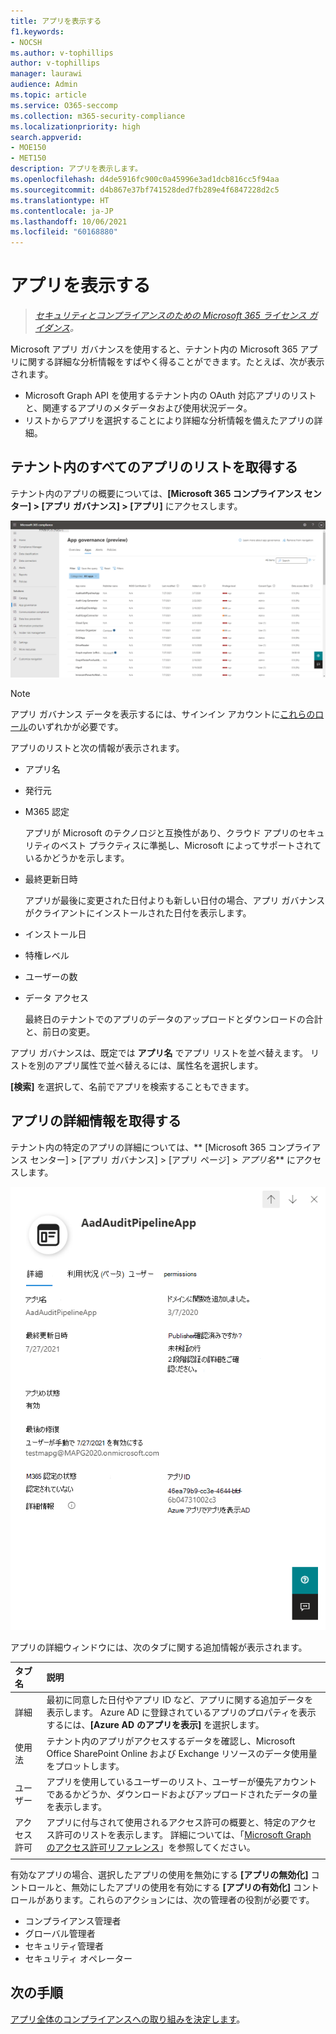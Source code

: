 ```yaml
---
title: アプリを表示する
f1.keywords:
- NOCSH
ms.author: v-tophillips
author: v-tophillips
manager: laurawi
audience: Admin
ms.topic: article
ms.service: O365-seccomp
ms.collection: m365-security-compliance
ms.localizationpriority: high
search.appverid:
- MOE150
- MET150
description: アプリを表示します。
ms.openlocfilehash: d4de5916fc900c0a45996e3ad1dcb816cc5f94aa
ms.sourcegitcommit: d4b867e37bf741528ded7fb289e4f6847228d2c5
ms.translationtype: HT
ms.contentlocale: ja-JP
ms.lasthandoff: 10/06/2021
ms.locfileid: "60168880"
---
```

# <a name="view-your-apps"></a>アプリを表示する

>*[セキュリティとコンプライアンスのための Microsoft 365 ライセンス ガイダンス](https://aka.ms/ComplianceSD)。*

Microsoft アプリ ガバナンスを使用すると、テナント内の Microsoft 365 アプリに関する詳細な分析情報をすばやく得ることができます。たとえば、次が表示されます。

- Microsoft Graph API を使用するテナント内の OAuth 対応アプリのリストと、関連するアプリのメタデータおよび使用状況データ。
- リストからアプリを選択することにより詳細な分析情報を備えたアプリの詳細。

## <a name="getting-a-list-of-all-the-apps-in-your-tenant"></a>テナント内のすべてのアプリのリストを取得する

テナント内のアプリの概要については、**[Microsoft 365 コンプライアンス センター] > [アプリ ガバナンス] > [アプリ]** にアクセスします。

![Microsoft 365 コンプライアンス センターの MAPG アプリの概要ページ。](..\media\manage-app-protection-governance\mapg-cc-apps.png)

>[!Note]
> アプリ ガバナンス データを表示するには、サインイン アカウントに[これらのロール](app-governance-get-started.md#administrator-roles)のいずれかが必要です。
>

アプリのリストと次の情報が表示されます。

- アプリ名
- 発行元
- M365 認定

  アプリが Microsoft のテクノロジと互換性があり、クラウド アプリのセキュリティのベスト プラクティスに準拠し、Microsoft によってサポートされているかどうかを示します。

- 最終更新日時

  アプリが最後に変更された日付よりも新しい日付の場合、アプリ ガバナンスがクライアントにインストールされた日付を表示します。

- インストール日
- 特権レベル
- ユーザーの数
- データ アクセス

  最終日のテナントでのアプリのデータのアップロードとダウンロードの合計と、前日の変更。

アプリ ガバナンスは、既定では **アプリ名** でアプリ リストを並べ替えます。 リストを別のアプリ属性で並べ替えるには、属性名を選択します。

**[検索]** を選択して、名前でアプリを検索することもできます。

## <a name="getting-detailed-information-on-an-app"></a>アプリの詳細情報を取得する

テナント内の特定のアプリの詳細については、** [Microsoft 365 コンプライアンス センター] > [アプリ ガバナンス] > [アプリ ページ] > *アプリ名*** にアクセスします。

![Microsoft 365 コンプライアンス センターの [アプリ ガバナンス アプリの詳細] ウィンドウ。](..\media\manage-app-protection-governance\mapg-cc-apps-app.png)

アプリの詳細ウィンドウには、次のタブに関する追加情報が表示されます。

| タブ名 | 説明 |
|:-------|:-----|
| 詳細 | 最初に同意した日付やアプリ ID など、アプリに関する追加データを表示します。 Azure AD に登録されているアプリのプロパティを表示するには、**[Azure AD のアプリを表示]** を選択します。 |
| 使用法 |テナント内のアプリがアクセスするデータを確認し、Microsoft Office SharePoint Online および Exchange リソースのデータ使用量をプロットします。 |
| ユーザー | アプリを使用しているユーザーのリスト、ユーザーが優先アカウントであるかどうか、ダウンロードおよびアップロードされたデータの量を表示します。 |
| アクセス許可 | アプリに付与されて使用されるアクセス許可の概要と、特定のアクセス許可のリストを表示します。 詳細については、「[Microsoft Graph のアクセス許可リファレンス](/graph/permissions-reference)」を参照してください。 |
|||

有効なアプリの場合、選択したアプリの使用を無効にする **[アプリの無効化]** コントロールと、無効にしたアプリの使用を有効にする **[アプリの有効化]** コントロールがあります。これらのアクションには、次の管理者の役割が必要です。

- コンプライアンス管理者
- グローバル管理者
- セキュリティ管理者
- セキュリティ オペレーター

## <a name="next-step"></a>次の手順

[アプリ全体のコンプライアンスへの取り組みを決定します](app-governance-visibility-insights-compliance-posture.md)。
